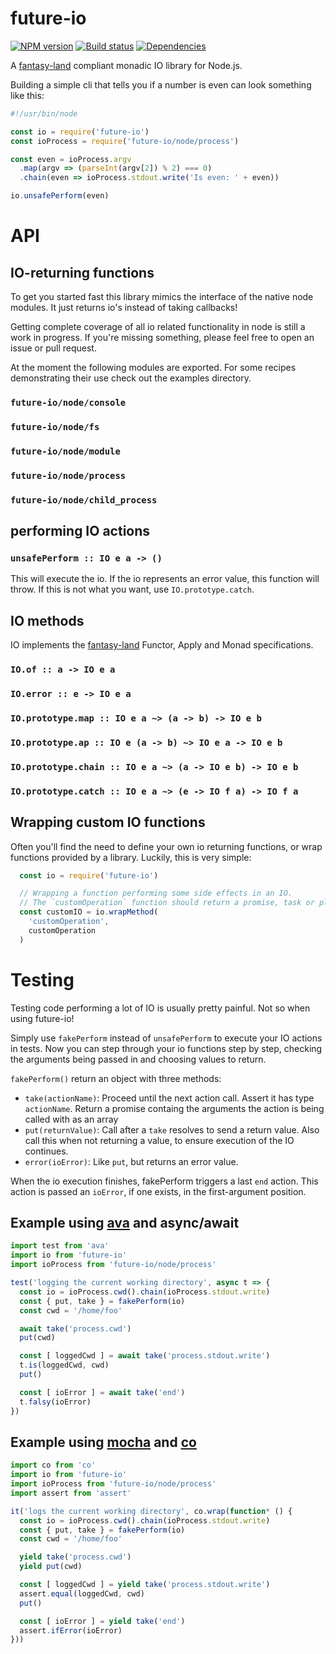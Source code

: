 # future-io
[![NPM version](http://img.shields.io/npm/v/future-io.svg?style=flat-square)](https://www.npmjs.com/package/future-io)
[![Build status](http://img.shields.io/travis/futurize/future-io/master.svg?style=flat-square)](https://travis-ci.org/futurize/future-io)
[![Dependencies](https://img.shields.io/david/futurize/future-io.svg?style=flat-square)](https://david-dm.org/futurize/future-io)

A [fantasy-land](https://github.com/fantasyland/fantasy-land) compliant monadic IO library for Node.js.

Building a simple cli that tells you if a number is even can look something like this:

```js
#!/usr/bin/node

const io = require('future-io')
const ioProcess = require('future-io/node/process')

const even = ioProcess.argv
  .map(argv => (parseInt(argv[2]) % 2) === 0)
  .chain(even => ioProcess.stdout.write('Is even: ' + even))

io.unsafePerform(even)
```

# API

## IO-returning functions
To get you started fast this library mimics the interface of the native node modules.
It just returns io's instead of taking callbacks!

Getting complete coverage of all io related functionality in node is still a work in progress.
If you're missing something, please feel free to open an issue or pull request.

At the moment the following modules are exported.
For some recipes demonstrating their use check out the examples directory.

### `future-io/node/console`

### `future-io/node/fs`

### `future-io/node/module`

### `future-io/node/process`

### `future-io/node/child_process`

## performing IO actions

### `unsafePerform :: IO e a -> ()`
This will execute the io.
If the io represents an error value, this function will throw.
If this is not what you want, use `IO.prototype.catch`.

## IO methods
IO implements the [fantasy-land](https://github.com/fantasyland/fantasy-land) Functor, Apply and Monad specifications.

### `IO.of :: a -> IO e a`

### `IO.error :: e -> IO e a`

### `IO.prototype.map :: IO e a ~> (a -> b) -> IO e b`

### `IO.prototype.ap :: IO e (a -> b) ~> IO e a -> IO e b`

### `IO.prototype.chain :: IO e a ~> (a -> IO e b) -> IO e b`

### `IO.prototype.catch :: IO e a ~> (e -> IO f a) -> IO f a`

## Wrapping custom IO functions
Often you'll find the need to define your own io returning functions, or wrap functions provided by a library.
Luckily, this is very simple:

```js
  const io = require('future-io')

  // Wrapping a function performing some side effects in an IO.
  // The `customOperation` function should return a promise, task or plan value.
  const customIO = io.wrapMethod(
    'customOperation',
    customOperation
  )
```

# Testing
Testing code performing a lot of IO is usually pretty painful.
Not so when using future-io!

Simply use `fakePerform` instead of `unsafePerform` to execute your IO actions in tests.
Now you can step through your io functions step by step,
checking the arguments being passed in and choosing values to return.

`fakePerform()` return an object with three methods:
- `take(actionName)`: Proceed until the next action call.
  Assert it has type `actionName`.
  Return a promise containg the arguments the action is being called with as an array
- `put(returnValue)`: Call after a `take` resolves to send a return value.
  Also call this when not returning a value, to ensure execution of the IO continues.
- `error(ioError)`: Like `put`, but returns an error value.

When the io execution finishes, fakePerform triggers a last `end` action.
This action is passed an `ioError`, if one exists, in the first-argument position.


## Example using [ava](https://github.com/sindresorhus/ava) and async/await
```js
import test from 'ava'
import io from 'future-io'
import ioProcess from 'future-io/node/process'

test('logging the current working directory', async t => {
  const io = ioProcess.cwd().chain(ioProcess.stdout.write)
  const { put, take } = fakePerform(io)
  const cwd = '/home/foo'

  await take('process.cwd')
  put(cwd)

  const [ loggedCwd ] = await take('process.stdout.write')
  t.is(loggedCwd, cwd)
  put()

  const [ ioError ] = await take('end')
  t.falsy(ioError)
})
```

## Example using [mocha](https://github.com/sindresorhus/ava) and [co](https://github.com/tj/co)
```js
import co from 'co'
import io from 'future-io'
import ioProcess from 'future-io/node/process'
import assert from 'assert'

it('logs the current working directory', co.wrap(function* () {
  const io = ioProcess.cwd().chain(ioProcess.stdout.write)
  const { put, take } = fakePerform(io)
  const cwd = '/home/foo'

  yield take('process.cwd')
  yield put(cwd)

  const [ loggedCwd ] = yield take('process.stdout.write')
  assert.equal(loggedCwd, cwd)
  put()

  const [ ioError ] = yield take('end')
  assert.ifError(ioError)
}))
```
